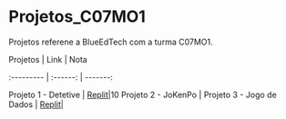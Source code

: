 # Projetos_C07MO1
Projetos referene a BlueEdTech com a turma C07MO1.


Projetos | Link | Nota

:--------- | :------: | -------:

Projeto 1 - Detetive | [Replit](https://replit.com/@Miller-Oliveira/Projeto01Detetive#index.js)|10
Projeto 2 - JoKenPo  |
Projeto 3 - Jogo de Dados | [Replit](https://github.com/Miller-Oliveira/Projetos_C07MO1/blob/ebc7df20840e1a5e58ef53b59a28ea20da4655ce/Projeto_03_JogoDeDados)| 


